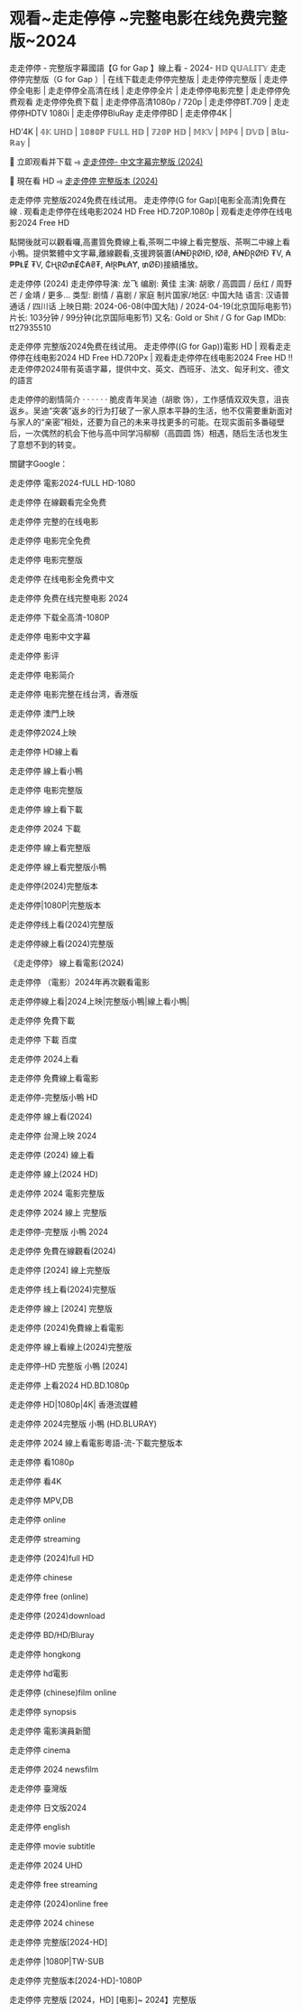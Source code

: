 <h1>观看~走走停停 ~完整电影在线免费完整版~2024</h1>

走走停停 - 完整版字幕國語【G for Gap 】線上看 - 2024- ℍ𝔻 ℚ𝕌𝔸𝕃𝕀𝕋𝕐
走走停停完整版（G for Gap ）| 在线下载走走停停完整版 | 走走停停完整版 | 走走停停全电影 | 走走停停全高清在线 | 走走停停全片 | 走走停停电影完整 | 走走停停免费观看 走走停停免费下载 | 走走停停高清1080p / 720p | 走走停停BT.709 | 走走停停HDTV 1080i | 走走停停BluRay 走走停停BD | 走走停停4K |

HD'4K | 𝟜𝕂 𝕌ℍ𝔻 | 𝟙𝟘𝟠𝟘ℙ 𝔽𝕌𝕃𝕃 ℍ𝔻 | 𝟟𝟚𝟘ℙ ℍ𝔻 | 𝕄𝕂𝕍 | 𝕄ℙ𝟜 | 𝔻𝕍𝔻 | 𝔹𝕝𝕦-ℝ𝕒𝕪 |

🔗 立即观看并下载 ⥤ <a href="https://justwatch.my.id/zh/movie/1272676/g-for-gap" target="_blank">走走停停- 中文字幕完整版 (2024)</a>


🔗 現在看 HD ⥤ <a href="https://justwatch.my.id/zh/movie/1272676/g-for-gap" target="_blank">走走停停 完整版本 (2024)</a>

 走走停停 完整版2024免费在线试用。 走走停停(G for Gap)[电影全高清]免費在線 . 观看走走停停在线电影2024 HD Free HD.720P.1080p | 观看走走停停在线电影2024 Free HD

點開後就可以觀看囉,高畫質免費線上看,茶啊二中線上看完整版、茶啊二中線上看小鴨。提供繁體中文字幕,離線觀看,支援跨裝置(₳₦ĐⱤØłĐ, łØ₴, ₳₦ĐⱤØłĐ ₮V, ₳₱₱ⱠɆ ₮V, ₵ⱧⱤØ₥Ɇ₵₳₴₮, ₳łⱤ₱Ⱡ₳Ɏ, ₥ØĐ)接續播放。

走走停停 (2024)
走走停停导演: 龙飞
编剧: 黄佳
主演: 胡歌 / 高圆圆 / 岳红 / 周野芒 / 金靖 / 更多...
类型: 剧情 / 喜剧 / 家庭
制片国家/地区: 中国大陆
语言: 汉语普通话 / 四川话
上映日期: 2024-06-08(中国大陆) / 2024-04-19(北京国际电影节)
片长: 103分钟 / 99分钟(北京国际电影节)
又名: Gold or Shit / G for Gap
IMDb: tt27935510

走走停停 完整版2024免费在线试用。 走走停停((G for Gap))電影 HD | 观看走走停停在线电影2024 HD Free HD.720Px | 观看走走停停在线电影2024 Free HD !! 走走停停2024带有英语字幕，提供中文、英文、西班牙、法文、匈牙利文、德文的語言

走走停停的剧情简介 · · · · · ·
脆皮青年吴迪（胡歌 饰），工作感情双双失意，沮丧返乡。吴迪“突袭”返乡的行为打破了一家人原本平静的生活，他不仅需要重新面对与家人的“亲密”相处，还要为自己的未来寻找更多的可能。在现实面前多番碰壁后，一次偶然的机会下他与高中同学冯柳柳（高圆圆 饰）相遇，随后生活也发生了意想不到的转变。

關鍵字Google：

走走停停 電影2024-fULL HD-1080

走走停停 在線觀看完全免费

走走停停 完整的在线电影

走走停停 电影完全免费

走走停停 电影完整版

走走停停 在线电影全免费中文

走走停停 免费在线完整电影 2024

走走停停 下载全高清-1080P

走走停停 电影中文字幕

走走停停 影评

走走停停 电影简介

走走停停 电影完整在线台湾，香港版

走走停停 澳門上映

走走停停2024上映

走走停停 HD線上看

走走停停 線上看小鴨

走走停停 电影完整版

走走停停 線上看下載

走走停停 2024 下載

走走停停 線上看完整版

走走停停 線上看完整版小鴨

走走停停(2024)完整版本

走走停停|1080P|完整版本

走走停停线上看(2024)完整版

走走停停線上看(2024)完整版

《走走停停》 線上看電影(2024)

走走停停 （電影）2024年再次觀看電影

走走停停線上看|2024上映|完整版小鴨|線上看小鴨|

走走停停 免費下載

走走停停 下載 百度

走走停停 2024上看

走走停停 免費線上看電影

走走停停-完整版小鴨 HD

走走停停 線上看(2024)

走走停停 台灣上映 2024

走走停停 (2024) 線上看

走走停停 線上(2024 HD)

走走停停 2024 電影完整版

走走停停 2024 線上 完整版

走走停停-完整版 小鴨 2024

走走停停 免費在線觀看(2024)

走走停停 [2024] 線上完整版

走走停停 线上看(2024)完整版

走走停停 線上 [2024] 完整版

走走停停 (2024)免費線上看電影

走走停停 線上看線上(2024)完整版

走走停停-HD 完整版 小鴨 [2024]

走走停停 上看2024 HD.BD.1080p

走走停停 HD|1080p|4K| 香港流媒體

走走停停 2024完整版 小鴨 (HD.BLURAY)

走走停停 2024 線上看電影粵語-流-下載完整版本

走走停停 看1080p

走走停停 看4K

走走停停 MPV,DB

走走停停 online

走走停停 streaming

走走停停 (2024)full HD

走走停停 chinese

走走停停 free (online)

走走停停 (2024)download

走走停停 BD/HD/Bluray

走走停停 hongkong

走走停停 hd電影

走走停停 (chinese)film online

走走停停 synopsis

走走停停 電影演員新聞

走走停停 cinema

走走停停 2024 newsfilm

走走停停 臺灣版

走走停停 日文版2024

走走停停 english

走走停停 movie subtitle

走走停停 2024 UHD

走走停停 free streaming

走走停停 (2024)online free

走走停停 2024 chinese

走走停停 完整版[2024-HD]

走走停停 |1080P|TW-SUB

走走停停 完整版本[2024-HD]-1080P

走走停停 完整版 [2024，HD] [电影]~ 2024】完整版
